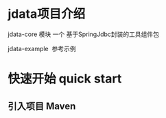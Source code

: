 # jdata项目介绍

jdata-core 模块
  一个 基于SpringJdbc封装的工具组件包

jdata-example
  参考示例
  
  
# 快速开始 quick start
## 引入项目 Maven



